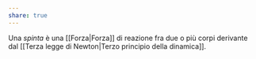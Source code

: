 ```yaml
---
share: true
---
```

Una *spinta* è una [[Forza|Forza]] di reazione fra due o più corpi derivante dal [[Terza legge di Newton|Terzo principio della dinamica]].